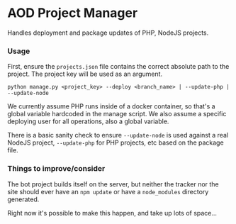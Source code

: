 # AOD Project Manager

Handles deployment and package updates of PHP, NodeJS projects. 


### Usage
First, ensure the `projects.json` file contains the correct absolute path to the project. The project key will be used as an argument.

```
python manage.py <project_key> --deploy <branch_name> | --update-php | --update-node
```

We currently assume PHP runs inside of a docker container, so that's a global variable hardcoded in the manage script. We also assume a specific deploying user for all operations, also a global variable.

There is a basic sanity check to ensure `--update-node` is used against a real NodeJS project, `--update-php` for PHP projects, etc based on the package file.

### Things to improve/consider
The bot project builds itself on the server, but neither the tracker nor the site should ever have an `npm update` or have a `node_modules` directory generated.

Right now it's possible to make this happen, and take up lots of space...